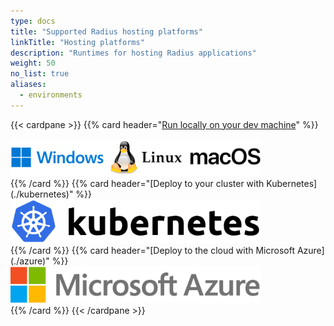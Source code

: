 ```yaml
---
type: docs
title: "Supported Radius hosting platforms"
linkTitle: "Hosting platforms"
description: "Runtimes for hosting Radius applications"
weight: 50
no_list: true
aliases:
  - environments
---
```


{{< cardpane >}}
{{% card header="[Run locally on your dev machine](./local)" %}}
<div class="text-center">
  <a href="./local">
    <img src="local-logo.png" alt="Local logo" style="width:400px">
  </a>
</div>
{{% /card %}}
{{% card header="[Deploy to your cluster with Kubernetes](./kubernetes)" %}}
<div class="text-center">
  <a href="./kubernetes">
    <img src="kubernetes-logo.svg" alt="Kubernetes logo" style="width:400px">
  </a>
</div>
{{% /card %}}
{{% card header="[Deploy to the cloud with Microsoft Azure](./azure)" %}}
<div class="text-center" >
  <a href="./azure">
    <img src="azure-logo.png" alt="Microsoft Azure logo" style="width:400px">
  </a>
</div>
{{% /card %}}
{{< /cardpane >}}